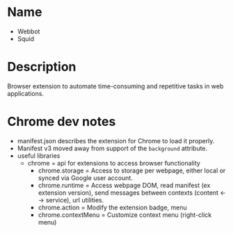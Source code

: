 # Name

- Webbot
- Squid

# Description

Browser extension to automate time-consuming and repetitive tasks in web applications.

# Chrome dev notes

- manifest.json describes the extension for Chrome to load it properly.
- Manifest v3 moved away from support of the `background` attribute.
- useful libraries
    - chrome = api for extensions to access browser functionality
        - chrome.storage = Access to storage per webpage, either local or synced via Google user 
        account.
        - chrome.runtime = Access webpage DOM, read manifest (ex extension version), send messages
        between contexts (content <--> service), url utilities.
        - chrome.action = Modify the extension badge, menu
        - chrome.contextMenu = Customize context menu (right-click menu)


